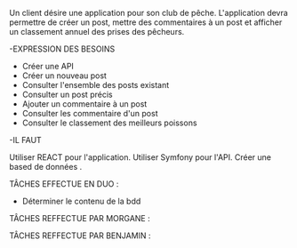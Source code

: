 
Un client désire une application pour son club de pêche. L'application devra permettre de créer un post, mettre des commentaires à un post et afficher un classement annuel des prises des pêcheurs.


-EXPRESSION DES BESOINS

- Créer une API
- Créer un nouveau post
- Consulter l'ensemble des posts existant
- Consulter un post précis
- Ajouter un commentaire à un post
- Consulter les commentaire d'un post
- Consulter le classement des meilleurs poissons


-IL FAUT

Utiliser REACT pour l'application.
Utiliser Symfony pour l'API.
Créer une based de  données .



TÂCHES EFFECTUE EN DUO :
- Déterminer le contenu de la bdd



TÂCHES REFFECTUE PAR MORGANE :


TÂCHES REFFECTUE PAR BENJAMIN :
